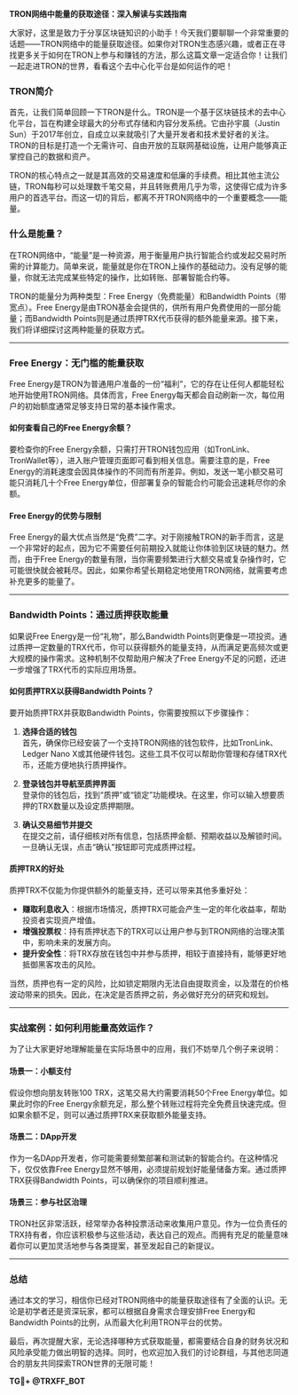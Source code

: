 **TRON网络中能量的获取途径：深入解读与实践指南**

大家好，这里是致力于分享区块链知识的小助手！今天我们要聊聊一个非常重要的话题——TRON网络中的能量获取途径。如果你对TRON生态感兴趣，或者正在寻找更多关于如何在TRON上参与和赚钱的方法，那么这篇文章一定适合你！让我们一起走进TRON的世界，看看这个去中心化平台是如何运作的吧！

### TRON简介

首先，让我们简单回顾一下TRON是什么。TRON是一个基于区块链技术的去中心化平台，旨在构建全球最大的分布式存储和内容分发系统。它由孙宇晨（Justin Sun）于2017年创立，自成立以来就吸引了大量开发者和技术爱好者的关注。TRON的目标是打造一个无需许可、自由开放的互联网基础设施，让用户能够真正掌控自己的数据和资产。

TRON的核心特点之一就是其高效的交易速度和低廉的手续费。相比其他主流公链，TRON每秒可以处理数千笔交易，并且转账费用几乎为零，这使得它成为许多用户的首选平台。而这一切的背后，都离不开TRON网络中的一个重要概念——能量。

### 什么是能量？

在TRON网络中，“能量”是一种资源，用于衡量用户执行智能合约或发起交易时所需的计算能力。简单来说，能量就是你在TRON上操作的基础动力。没有足够的能量，你就无法完成某些特定的操作，比如转账、部署智能合约等。

TRON的能量分为两种类型：Free Energy（免费能量）和Bandwidth Points（带宽点）。Free Energy是由TRON基金会提供的，供所有用户免费使用的一部分能量；而Bandwidth Points则是通过质押TRX代币获得的额外能量来源。接下来，我们将详细探讨这两种能量的获取方式。

---

### Free Energy：无门槛的能量获取

Free Energy是TRON为普通用户准备的一份“福利”，它的存在让任何人都能轻松地开始使用TRON网络。具体而言，Free Energy每天都会自动刷新一次，每位用户的初始额度通常足够支持日常的基本操作需求。

#### 如何查看自己的Free Energy余额？

要检查你的Free Energy余额，只需打开TRON钱包应用（如TronLink、TronWallet等），进入账户管理页面即可看到相关信息。需要注意的是，Free Energy的消耗速度会因具体操作的不同而有所差异。例如，发送一笔小额交易可能只消耗几十个Free Energy单位，但部署复杂的智能合约可能会迅速耗尽你的余额。

#### Free Energy的优势与限制

Free Energy的最大优点当然是“免费”二字。对于刚接触TRON的新手而言，这是一个非常好的起点，因为它不需要任何前期投入就能让你体验到区块链的魅力。然而，由于Free Energy的数量有限，当你需要频繁进行大额交易或复杂操作时，它可能很快就会被耗尽。因此，如果你希望长期稳定地使用TRON网络，就需要考虑补充更多的能量了。

---

### Bandwidth Points：通过质押获取能量

如果说Free Energy是一份“礼物”，那么Bandwidth Points则更像是一项投资。通过质押一定数量的TRX代币，你可以获得额外的能量支持，从而满足更高频次或更大规模的操作需求。这种机制不仅帮助用户解决了Free Energy不足的问题，还进一步增强了TRX代币的实际应用场景。

#### 如何质押TRX以获得Bandwidth Points？

要开始质押TRX并获取Bandwidth Points，你需要按照以下步骤操作：

1. **选择合适的钱包**  
   首先，确保你已经安装了一个支持TRON网络的钱包软件，比如TronLink、Ledger Nano X或其他硬件钱包。这些工具不仅可以帮助你管理和存储TRX代币，还能方便地执行质押操作。

2. **登录钱包并导航至质押界面**  
   登录你的钱包后，找到“质押”或“锁定”功能模块。在这里，你可以输入想要质押的TRX数量以及设定质押期限。

3. **确认交易细节并提交**  
   在提交之前，请仔细核对所有信息，包括质押金额、预期收益以及解锁时间。一旦确认无误，点击“确认”按钮即可完成质押过程。

#### 质押TRX的好处

质押TRX不仅能为你提供额外的能量支持，还可以带来其他多重好处：
- **赚取利息收入**：根据市场情况，质押TRX可能会产生一定的年化收益率，帮助投资者实现资产增值。
- **增强投票权**：持有质押状态下的TRX可以让用户参与到TRON网络的治理决策中，影响未来的发展方向。
- **提升安全性**：将TRX存放在钱包中并参与质押，相较于直接持有，能够更好地抵御黑客攻击的风险。

当然，质押也有一定的风险，比如锁定期限内无法自由提取资金，以及潜在的价格波动带来的损失。因此，在决定是否质押之前，务必做好充分的研究和规划。

---

### 实战案例：如何利用能量高效运作？

为了让大家更好地理解能量在实际场景中的应用，我们不妨举几个例子来说明：

#### 场景一：小额支付
假设你想向朋友转账100 TRX，这笔交易大约需要消耗50个Free Energy单位。如果此时你的Free Energy余额充足，那么整个转账过程将完全免费且快速完成。但如果余额不足，则可以通过质押TRX来获取额外能量支持。

#### 场景二：DApp开发
作为一名DApp开发者，你可能需要频繁部署和测试新的智能合约。在这种情况下，仅仅依靠Free Energy显然不够用，必须提前规划好能量储备方案。通过质押TRX获得Bandwidth Points，可以确保你的项目顺利推进。

#### 场景三：参与社区治理
TRON社区非常活跃，经常举办各种投票活动来收集用户意见。作为一位负责任的TRX持有者，你应该积极参与这些活动，表达自己的观点。而拥有充足的能量意味着你可以更加灵活地参与各类提案，甚至发起自己的新提议。

---

### 总结

通过本文的学习，相信你已经对TRON网络中的能量获取途径有了全面的认识。无论是初学者还是资深玩家，都可以根据自身需求合理安排Free Energy和Bandwidth Points的比例，从而最大化利用TRON平台的优势。

最后，再次提醒大家，无论选择哪种方式获取能量，都需要结合自身的财务状况和风险承受能力做出明智的选择。同时，也欢迎加入我们的讨论群组，与其他志同道合的朋友共同探索TRON世界的无限可能！

**TG💪+ @TRXFF_BOT**